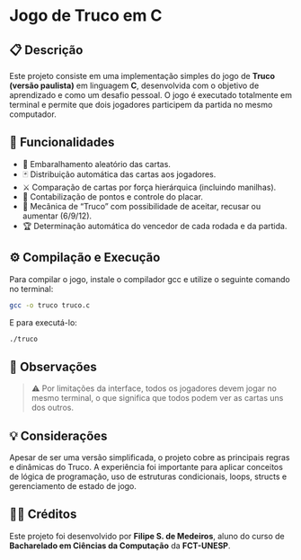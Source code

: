 # Jogo de Truco em C

## 📋 Descrição

Este projeto consiste em uma implementação simples do jogo de **Truco (versão paulista)** em linguagem **C**, desenvolvida com o objetivo de aprendizado e como um desafio pessoal. O jogo é executado totalmente em terminal e permite que dois jogadores participem da partida no mesmo computador.

## 🎯 Funcionalidades

- 🔀 Embaralhamento aleatório das cartas.
- 🃏 Distribuição automática das cartas aos jogadores.
- ⚔️ Comparação de cartas por força hierárquica (incluindo manilhas).
- 🧮 Contabilização de pontos e controle do placar.
- 💬 Mecânica de “Truco” com possibilidade de aceitar, recusar ou aumentar (6/9/12).
- 🏆 Determinação automática do vencedor de cada rodada e da partida.

## ⚙️ Compilação e Execução

Para compilar o jogo, instale o compilador gcc e utilize o seguinte comando no terminal:

```bash
gcc -o truco truco.c
````

E para executá-lo:

```bash
./truco
```

## 👀 Observações

> ⚠️ Por limitações da interface, todos os jogadores devem jogar no mesmo terminal, o que significa que todos podem ver as cartas uns dos outros.

## 💡 Considerações

Apesar de ser uma versão simplificada, o projeto cobre as principais regras e dinâmicas do Truco. A experiência foi importante para aplicar conceitos de lógica de programação, uso de estruturas condicionais, loops, structs e gerenciamento de estado de jogo.

## 🧑‍💻 Créditos

Este projeto foi desenvolvido por **Filipe S. de Medeiros**, aluno do curso de **Bacharelado em Ciências da Computação** da **FCT-UNESP**.
